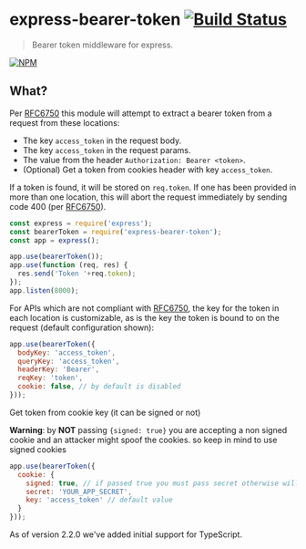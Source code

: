 # express-bearer-token [![Build Status](https://secure.travis-ci.org/tkellen/js-express-bearer-token.png)](http://travis-ci.org/tkellen/js-express-bearer-token)
> Bearer token middleware for express.

[![NPM](https://nodei.co/npm/express-bearer-token.png)](https://nodei.co/npm/express-bearer-token/)

## What?

Per [RFC6750] this module will attempt to extract a bearer token from a request from these locations:

* The key `access_token` in the request body.
* The key `access_token` in the request params.
* The value from the header `Authorization: Bearer <token>`.
* (Optional) Get a token from cookies header with key `access_token`.

If a token is found, it will be stored on `req.token`.  If one has been provided in more than one location, this will abort the request immediately by sending code 400 (per [RFC6750]).

```js
const express = require('express');
const bearerToken = require('express-bearer-token');
const app = express();

app.use(bearerToken());
app.use(function (req, res) {
  res.send('Token '+req.token);
});
app.listen(8000);
```

For APIs which are not compliant with [RFC6750], the key for the token in each location is customizable, as is the key the token is bound to on the request (default configuration shown):
```js
app.use(bearerToken({
  bodyKey: 'access_token',
  queryKey: 'access_token',
  headerKey: 'Bearer',
  reqKey: 'token',
  cookie: false, // by default is disabled
}));
```

Get token from cookie key (it can be signed or not)

**Warning**: by __NOT__ passing `{signed: true}` you are accepting a non signed cookie and an attacker might spoof the cookies. so keep in mind to use signed cookies
```js
app.use(bearerToken({
  cookie: {
    signed: true, // if passed true you must pass secret otherwise will throw error
    secret: 'YOUR_APP_SECRET',
    key: 'access_token' // default value
  }
}));

```

As of version 2.2.0 we've added initial support for TypeScript. 

[RFC6750]: https://tools.ietf.org/html/rfc6750
